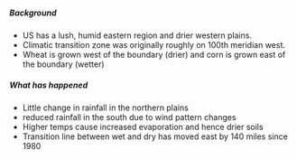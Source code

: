 ##### Background
- US has a lush, humid eastern region and drier western plains.
- Climatic transition zone was originally roughly on 100th meridian west.
- Wheat is grown west of the boundary (drier) and corn is grown east of the boundary (wetter)

##### What has happened
- Little change in rainfall in the northern plains
- reduced rainfall in the south due to wind pattern changes
- Higher temps cause increased evaporation and hence drier soils
- Transition line between wet and dry has moved east by 140 miles since 1980

